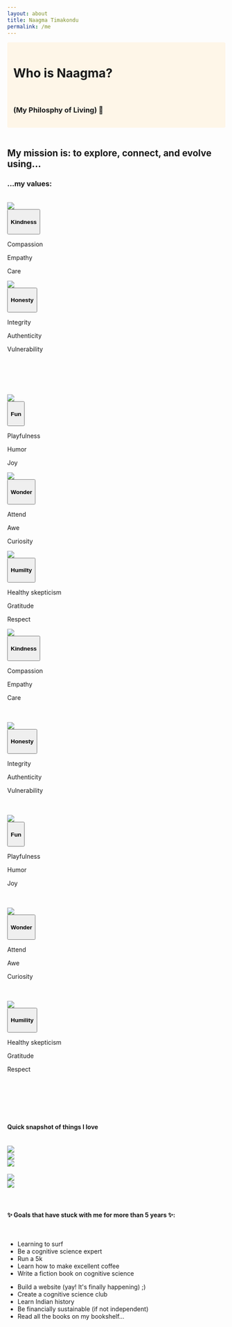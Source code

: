 ```yaml
---
layout: about
title: Naagma Timakondu
permalink: /me
---
```


<script src="https://cdn.jsdelivr.net/npm/bootstrap@5.3.0-alpha1/dist/js/bootstrap.bundle.min.js"></script>

<div style="padding: 1em; background:rgba(254,246,232,1); border-radius: 4px;">
  <h1> Who is Naagma?  </h1>
  <div class="line"></div><br>
  <h3>(My Philosphy of Living) 🌱</h3>
</div>


<br>
<h2 style="text-align: left"> My mission is: to explore, connect, and evolve using...</h2>

<h3 style="text-align: left"> ...my values: </h3><br>

<div class="container-fluid norm-screen-project-view">
  <div class="row">
    <div class="col-2">
    </div>
    <div class="col-1">
      <img class="img-blend" src="/assets/img/icons/kindness.png"/>
    </div>
    <div class="col-4">
      <div class="dropdown">
        <button class="btn btn-secondary dropdown-toggle" type="button" id="dropdownMenuButton" data-bs-toggle="dropdown" aria-haspopup="true" aria-expanded="false"> <h4>Kindness</h4></button>
        <div class="dropdown-menu" aria-labelledby="dropdownMenuButton">
          <p class="dropdown-item">Compassion</p>
          <p class="dropdown-item">Empathy</p>
          <p class="dropdown-item">Care</p>
        </div>
      </div>
    </div>
    <div class="col-1">
      <img src="/assets/img/icons/honesty.png"/>
    </div>
    <div class="col">
      <div class="dropdown">
        <button class="btn btn-secondary dropdown-toggle" type="button" id="dropdownMenuButton" data-bs-toggle="dropdown" aria-haspopup="true" aria-expanded="false"><h4>Honesty</h4></button>
        <div class="dropdown-menu" aria-labelledby="dropdownMenuButton">
          <p class="dropdown-item">Integrity</p>
          <p class="dropdown-item">Authenticity</p>
          <p class="dropdown-item">Vulnerability</p>
        </div>
      </div>
    </div>
  </div>


<br><br><br><br>


  <div class="row">
  <div class="col-1">
      <img src="/assets/img/icons/fun.png"/>
    </div>
    <div class="col-3">
      <div class="dropdown">
        <button class="btn btn-secondary dropdown-toggle" type="button" id="dropdownMenuButton" data-bs-toggle="dropdown" aria-haspopup="true" aria-expanded="false"><h4>Fun</h4></button>
        <div class="dropdown-menu" aria-labelledby="dropdownMenuButton">
          <p class="dropdown-item">Playfulness</p>
          <p class="dropdown-item">Humor</p>
          <p class="dropdown-item">Joy</p>
        </div>
      </div>
    </div>
    <div class="col-1">
      <img src="/assets/img/icons/wonder.png"/>
    </div>
    <div class="col-3">
      <div class="dropdown">
        <button class="btn btn-secondary dropdown-toggle" type="button" id="dropdownMenuButton" data-bs-toggle="dropdown" aria-haspopup="true" aria-expanded="false"><h4>Wonder</h4></button>
        <div class="dropdown-menu" aria-labelledby="dropdownMenuButton">
          <p class="dropdown-item">Attend</p>
          <p class="dropdown-item">Awe</p>
          <p class="dropdown-item">Curiosity</p>
        </div>
      </div>
    </div>
    <div class="col-1">
      <img src="/assets/img/icons/humility.png"/>
    </div>
    <div class="col-3">
      <div class="dropdown">
        <button class="btn btn-secondary dropdown-toggle" type="button" id="dropdownMenuButton" data-bs-toggle="dropdown" aria-haspopup="true" aria-expanded="false"><h4>Humilty</h4></button>
        <div class="dropdown-menu" aria-labelledby="dropdownMenuButton">
          <p class="dropdown-item">Healthy skepticism</p>
          <p class="dropdown-item">Gratitude</p>
          <p class="dropdown-item">Respect</p>
        </div>
      </div>
    </div>
  </div>
</div>

<!-- FOR MOBILE -->

<div class="container-fluid small-screen-project-view">
  <div class="row">
    <div class="col-4">
      <img class="img-blend" src="/assets/img/icons/kindness.png"/>
    </div>
    <div class="col">
      <div class="dropdown">
        <button class="btn btn-secondary dropdown-toggle" type="button" id="dropdownMenuButton" data-bs-toggle="dropdown" aria-haspopup="true" aria-expanded="false"> <h4>Kindness</h4></button>
        <div class="dropdown-menu" aria-labelledby="dropdownMenuButton">
          <p class="dropdown-item">Compassion</p>
          <p class="dropdown-item">Empathy</p>
          <p class="dropdown-item">Care</p>
        </div>
      </div>
    </div>
  </div>
  <br><br>
  <div class="row">
    <div class="col-4">
      <img class="img-blend" src="/assets/img/icons/honesty.png"/>
    </div>
    <div class="col">
      <div class="dropdown">
        <button class="btn btn-secondary dropdown-toggle" type="button" id="dropdownMenuButton" data-bs-toggle="dropdown" aria-haspopup="true" aria-expanded="false"> <h4>Honesty</h4></button>
        <div class="dropdown-menu" aria-labelledby="dropdownMenuButton">
          <p class="dropdown-item">Integrity</p>
          <p class="dropdown-item">Authenticity</p>
          <p class="dropdown-item">Vulnerability</p>
        </div>
      </div>
    </div>
  </div>
  <br><br>
  <div class="row">
    <div class="col-4">
      <img class="img-blend" src="/assets/img/icons/fun.png"/>
    </div>
    <div class="col">
      <div class="dropdown">
        <button class="btn btn-secondary dropdown-toggle" type="button" id="dropdownMenuButton" data-bs-toggle="dropdown" aria-haspopup="true" aria-expanded="false"> <h4>Fun</h4></button>
        <div class="dropdown-menu" aria-labelledby="dropdownMenuButton">
          <p class="dropdown-item">Playfulness</p>
          <p class="dropdown-item">Humor</p>
          <p class="dropdown-item">Joy</p>
        </div>
      </div>
    </div>
  </div>
  <br><br>
  <div class="row">
    <div class="col-4">
      <img class="img-blend" src="/assets/img/icons/wonder.png"/>
    </div>
    <div class="col">
      <div class="dropdown">
        <button class="btn btn-secondary dropdown-toggle" type="button" id="dropdownMenuButton" data-bs-toggle="dropdown" aria-haspopup="true" aria-expanded="false"> <h4>Wonder</h4></button>
        <div class="dropdown-menu" aria-labelledby="dropdownMenuButton">
          <p class="dropdown-item">Attend</p>
          <p class="dropdown-item">Awe</p>
          <p class="dropdown-item">Curiosity</p>
        </div>
      </div>
    </div>
  </div>
  <br><br>
  <div class="row">
    <div class="col-4">
      <img class="img-blend" src="/assets/img/icons/humility.png"/>
    </div>
    <div class="col">
      <div class="dropdown">
        <button class="btn btn-secondary dropdown-toggle" type="button" id="dropdownMenuButton" data-bs-toggle="dropdown" aria-haspopup="true" aria-expanded="false"> <h4>Humility</h4></button>
        <div class="dropdown-menu" aria-labelledby="dropdownMenuButton">
          <p class="dropdown-item">Healthy skepticism</p>
          <p class="dropdown-item">Gratitude</p>
          <p class="dropdown-item">Respect</p>
        </div>
      </div>
    </div>
  </div>
</div>


<br><br><br>
<div class="line-bottom"></div> <br>

#### Quick snapshot of things I love

<br>

<div class="container">
  <div class="row">
    <div class="col-4">
      <img src="/assets/img/IMG_0542.jpg"/>
    </div>
    <div class="col-4">
      <img src="/assets/img/travel.jpg"/>
    </div>
    <div class="col-4">
      <img src="/assets/img/yogawithadriene.jpg"/>
    </div>
  </div>
  <br>
  <div class="row">
    <div class="col-4">
    <img src="/assets/img/cognitivescience.jpg"/>
    </div>
    <div class="col-4">
      <img src="/assets/img/journals.jpeg"/>
    </div>
  </div>
</div>


<br>


<div class="line-bottom"></div> <br>

#### ✨ Goals that have stuck with me for more than 5 years ✨: 
<br>

<div class="container">
  <div class="row">
    <div class="col">
    <ul>
      <li>Learning to surf</li>
      <li> Be a cognitive science expert</li>
      <li>Run a 5k</li>
      <li>Learn how to make excellent coffee</li>
      <li>Write a fiction book on cognitive science</li>
    </ul>
    </div>
    <div class="col">
      <ul>
      <li>Build a website (yay! It's finally happening)  ;) </li>
      <li>Create a cognitive science club</li>
      <li>Learn Indian history</li>
      <li>Be financially sustainable (if not independent)</li>
      <li>Read all the books on my bookshelf... </li>
    </ul>
    </div>
  </div>
</div>





